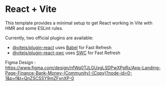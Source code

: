 # React + Vite

This template provides a minimal setup to get React working in Vite with HMR and some ESLint rules.

Currently, two official plugins are available:

- [@vitejs/plugin-react](https://github.com/vitejs/vite-plugin-react/blob/main/packages/plugin-react/README.md) uses [Babel](https://babeljs.io/) for Fast Refresh
- [@vitejs/plugin-react-swc](https://github.com/vitejs/vite-plugin-react-swc) uses [SWC](https://swc.rs/) for Fast Refresh


Figma Design : https://www.figma.com/design/nfWq0TJLGUxgLSDPwXPpRx/App-Landing-Page-Finance-Bank-Money-(Community)-(Copy)?node-id=0-1&p=f&t=QnZSCSSY9mZFxnXP-0

